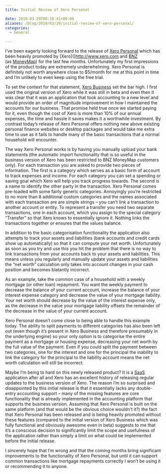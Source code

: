 ```yaml
---
title: Initial Review of Xero Personal

date: 2010-03-29T00:10:41+00:00
aliases: /blog/2010/03/29/initial-review-of-xero-personal/
categories:
  - General

---
```

I&#8217;ve been eagerly looking forward to the release of [Xero Personal](https://www.xero.com/personal/) which has been heavily promoted by [Xero](]http://www.xero.com and [BNZ](http://www.bnz.co.nz/) (as [MoneyMap](https://www.bnz.co.nz/Internet_Banking/1,1184,10-144-918.html)) for the last few months. Unfortunately my first impressions of the product today are extremely underwhelming. Xero Personal is definitely not worth anywhere close to $5/month for me at this point in time and I&#8217;m unlikely to even keep using the free trial.

To set the context for that statement, [Xero Business](http://www.xero.com/business) set the bar high. I first used the original version of Xero while it was still in beta and even then it was clear that it was an application that took accounting to a new level and would provide an order of magnitude improvement in how I maintained the accounts for our business. That promise held true once we started paying for it, even though the cost of Xero is more than 10% of our annual expenses, the time and hassle it saves makes it a worthwhile investment. By contrast today&#8217;s release of Xero Personal offers nothing new above existing personal finance websites or desktop packages and would take me extra time to use as it fails to handle many of the basic transactions that a normal household will encounter.

The way Xero Personal works is by having you manually upload your bank statements (the automatic import functionality that is so useful in the business version of Xero has been restricted to BNZ MoneyMap customers only). For each transaction you are asked to provide two pieces of information. The first is a category which serves as a basic form of account to track expenses and income. For each category you can set a spending or saving goal which Xero will help you track progress towards. The second is a name to identify the other party in the transaction. Xero Personal comes pre-loaded with some fairly generic categories. Annoyingly you&#8217;re restricted to no more than 8 additional custom categories and the names associated with each transaction are are simple strings &#8211; you can&#8217;t link a transaction to another account or entity. To represent a transfer you need two separate transactions, one in each account, which you assign to the special category &#8220;Transfer&#8221; so that Xero knows to essentially ignore it. Nothing links the transactions together or ensures that the values balance.

In addition to the basic categorisation functionality the application also attempts to track your assets and liabilities (bank accounts and credit cards show up automatically) so that it can compute your net worth. Unfortunately as soon as you try and use this you hit the problem that there is no way to link transactions from your accounts back to your assets and liabilities. This means unless you regularly and manually update your assets and liabilities the &#8220;net worth&#8221; calculation only takes into account changes in your cash position and becomes blatantly incorrect.

As an example, take the common case of a household with a weekly mortgage (or other loan) repayment. You want the weekly payment to decrease the balance of your current account, increase the balance of your interest expense category and decrease the value of your mortgage liability. Your net worth should decrease by the value of the interest expense only, as the decrease in the value your mortgage liability offsets the remainder of the decrease in the value of your current account.

Xero Personal doesn&#8217;t come close to being able to handle this example today. The ability to split payments to different categories has also been left out (even though it&#8217;s present in Xero Business and therefore presumably in the underlying engine) so your only option is to categorise the entire payment as a mortgage or housing expense, decreasing your net worth by the full value of the payment. Even if you could split the payment between two categories, one for the interest and one for the principal the inability to link the category for the principal to the liability account means the net worth calculation will still be incorrect.

Maybe I&#8217;m being to hard on this newly released product? It is a [SaaS](http://en.wikipedia.org/wiki/Software_as_a_service) application after all and Xero has an excellent history of releasing regular updates to the business version of Xero. The reason I&#8217;m so surprised and disappointed by this initial release is that it essentially lacks any double-entry accounting support &#8211; many of the missing features are core functionality that is already implemented in the accounting platform that supports the business version. Assuming that Xero Personal is built on the same platform (and that would be the obvious choice wouldn&#8217;t it?) the fact that Xero Personal has been released and is being heavily promoted without these features (compared to the initial version of Xero Business which was fully functional and obviously awesome even in beta) suggests to me that it&#8217;s a conscious decision to significantly limit the scope and usefulness of the application rather than simply a limit on what could be implemented before the initial release.

I sincerely hope that I&#8217;m wrong and that the coming months bring significant improvements to the functionality of Xero Personal, but until it can support common transactions like mortgage repayments correctly I won&#8217;t be using it or recommending it to anyone.